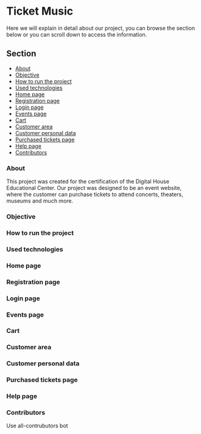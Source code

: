 # Ticket Music
Here we will explain in detail about our project, you can browse the section below or you can scroll down to access the information.

## Section
* [About](#About)
* [Objective](#Objective)
* [How to run the project](#How-to-run-the-project)
* [Used technologies](#Used-technologies)
* [Home page](#Home-page)
* [Registration page](#Registration-page)
* [Login page](#Login-page)
* [Events page](#Events-page)
* [Cart](#Cart)
* [Customer area](#Customer-area)
* [Customer personal data](#Customer-personal-data)
* [Purchased tickets page](#Purchased-tickets-page)
* [Help page](#Help-page)
* [Contributors](#Contributors)

### About
This project was created for the certification of the Digital House Educational Center. Our project was designed to be an event website, where the customer can purchase tickets to attend concerts, theaters, museums and much more.

### Objective

### How to run the project

### Used technologies

### Home page

### Registration page

### Login page

### Events page

### Cart

### Customer area

### Customer personal data

### Purchased tickets page

### Help page

### Contributors
Use all-contrubutors bot
